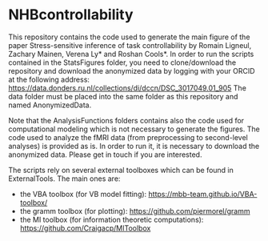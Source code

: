 # NHBcontrollability

This repository contains the code used to generate the main figure of the paper Stress-sensitive inference of task controllability by Romain Ligneul, Zachary Mainen, Verena Ly* and Roshan Cools*.
In order to run the scripts contained in the StatsFigures folder, you need to clone/download the repository and download the anonymized data by logging with your ORCID at the following address: https://data.donders.ru.nl/collections/di/dccn/DSC_3017049.01_905
The data folder must be placed into the same folder as this repository and named AnonymizedData.

Note that the AnalysisFunctions folders contains also the code used for computational modeling which is not necessary to generate the figures. The code used to analyze the fMRI data (from preprocessing to second-level analyses) is provided as is. In order to run it, it is necessary to download the anonymized data. Please get in touch if you are interested.

The scripts rely on several external toolboxes which can be found in ExternalTools. The main ones are:
- the VBA toolbox (for VB model fitting): https://mbb-team.github.io/VBA-toolbox/
- the gramm toolbox (for plotting): https://github.com/piermorel/gramm
- the MI toolbox (for information theoretic computations): https://github.com/Craigacp/MIToolbox
